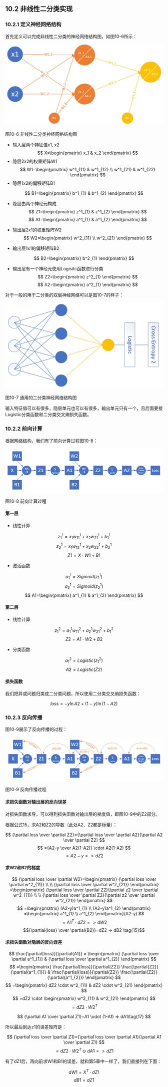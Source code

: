 <!--Copyright © Microsoft Corporation. All rights reserved.
  适用于[License](https://github.com/Microsoft/ai-edu/blob/master/LICENSE.md)版权许可-->

## 10.2 非线性二分类实现

### 10.2.1 定义神经网络结构

首先定义可以完成非线性二分类的神经网络结构图，如图10-6所示：

<img src="../Images/10/xor_nn.png" />

图10-6 非线性二分类神经网络结构图

- 输入层两个特征值x1, x2
  $$
  X=\begin{pmatrix}
    x_1 & x_2
  \end{pmatrix}
  $$
- 隐层2x2的权重矩阵W1
$$
  W1=\begin{pmatrix}
    w^1_{11} & w^1_{12} \\
    w^1_{21} & w^1_{22} 
  \end{pmatrix}
$$
- 隐层1x2的偏移矩阵B1

$$
  B1=\begin{pmatrix}
    b^1_{1} & b^1_{2}
  \end{pmatrix}
$$

- 隐层由两个神经元构成
$$
Z1=\begin{pmatrix}
  z^1_{1} & z^1_{2}
\end{pmatrix}
$$
$$
A1=\begin{pmatrix}
  a^1_{1} & a^1_{2}
\end{pmatrix}
$$
- 输出层2x1的权重矩阵W2
$$
  W2=\begin{pmatrix}
    w^2_{11} \\
    w^2_{21}  
  \end{pmatrix}
$$

- 输出层1x1的偏移矩阵B2

$$
  B2=\begin{pmatrix}
    b^2_{1}
  \end{pmatrix}
$$

- 输出层有一个神经元使用Logisitc函数进行分类
$$
  Z2=\begin{pmatrix}
    z^2_{1}
  \end{pmatrix}
$$
$$
  A2=\begin{pmatrix}
    a^2_{1}
  \end{pmatrix}
$$

对于一般的用于二分类的双层神经网络可以是图10-7的样子：

<img src="../Images/10/binary_classifier.png" width="600" ch="500" />

图10-7 通用的二分类神经网络结构图

输入特征值可以有很多，隐层单元也可以有很多，输出单元只有一个，且后面要接Logistic分类函数和二分类交叉熵损失函数。

### 10.2.2 前向计算

根据网络结构，我们有了前向计算过程图10-8：

<img src="../Images/10/binary_forward.png" />

图10-8 前向计算过程

#### 第一层

- 线性计算

$$
z^1_{1} = x_{1} w^1_{11} + x_{2} w^1_{21} + b^1_{1}
$$
$$
z^1_{2} = x_{1} w^1_{12} + x_{2} w^1_{22} + b^1_{2}
$$
$$
Z1 = X \cdot W1 + B1
$$

- 激活函数

$$
a^1_{1} = Sigmoid(z^1_{1})
$$
$$
a^1_{2} = Sigmoid(z^1_{2})
$$
$$
A1=\begin{pmatrix}
  a^1_{1} & a^1_{2}
\end{pmatrix}
$$

#### 第二层

- 线性计算

$$
z^2_1 = a^1_{1} w^2_{11} + a^1_{2} w^2_{21} + b^2_{1}
$$
$$
Z2 = A1 \cdot W2 + B2
$$

- 分类函数

$$a^2_1 = Logistic(z^2_1)$$
$$A2 = Logistic(Z2)$$

#### 损失函数

我们把异或问题归类成二分类问题，所以使用二分类交叉熵损失函数：

$$
loss = -y \ln A2 + (1-y) \ln (1-A2) \tag{12}
$$

### 10.2.3 反向传播

图10-9展示了反向传播的过程：

<img src="../Images/10/binary_backward.png" />

图10-9 反向传播过程

#### 求损失函数对输出层的反向误差

对损失函数求导，可以得到损失函数对输出层的梯度值，即图10-9中的Z2部分。

根据公式15，求A2和Z2的导数（此处A2、Z2都是标量）：

$$
{\partial loss \over \partial Z2}={\partial loss \over \partial A2}{\partial A2 \over \partial Z2}
$$
$$
={A2-y \over A2(1-A2)} \cdot A2(1-A2)
$$
$$
=A2-y => dZ2 \tag{13}
$$

#### 求W2和B2的梯度

$$
{\partial loss \over \partial W2}=\begin{pmatrix}
  {\partial loss \over \partial w^2_{11}} \\
  \\
  {\partial loss \over \partial w^2_{21}}
\end{pmatrix}
=\begin{pmatrix}
  {\partial loss \over \partial Z2}{\partial z2 \over \partial w^2_{11}} \\
  \\
  {\partial loss \over \partial Z2}{\partial z2 \over \partial w^2_{21}}
\end{pmatrix}
$$
$$
=\begin{pmatrix}
  (A2-y)a^1_{1} \\
  (A2-y)a^1_{2} 
\end{pmatrix}
=\begin{pmatrix}
  a^1_{1} \\ a^1_{2}
\end{pmatrix}(A2-y)
$$
$$
=A1^T \cdot dZ2 => dW2  \tag{14}
$$
$${\partial{loss} \over \partial{B2}}=dZ2 => dB2 \tag{15}$$

#### 求损失函数对隐层的反向误差

$$
\frac{\partial{loss}}{\partial{A1}} = \begin{pmatrix}
  {\partial loss \over \partial a^1_{1}} & {\partial loss \over \partial a^1_{2}} 
\end{pmatrix}
$$
$$
=\begin{pmatrix}
\frac{\partial{loss}}{\partial{Z2}} \frac{\partial{Z2}}{\partial{a^1_{1}}} & \frac{\partial{loss}}{\partial{Z2}}  \frac{\partial{Z2}}{\partial{a^1_{2}}}  
\end{pmatrix}
$$
$$
=\begin{pmatrix}
dZ2 \cdot w^2_{11} & dZ2 \cdot w^2_{21}
\end{pmatrix}
$$
$$
=dZ2 \cdot \begin{pmatrix}
  w^2_{11} & w^2_{21}
\end{pmatrix}
$$
$$
=dZ2 \cdot W2^T \tag{16}
$$

$$
{\partial A1 \over \partial Z1}=A1 \odot (1-A1) => dA1\tag{17}
$$

所以最后到达z1的误差矩阵是：

$$
{\partial loss \over \partial Z1}={\partial loss \over \partial A1}{\partial A1 \over \partial Z1}
$$
$$
=dZ2 \cdot W2^T \odot dA1 => dZ1 \tag{18}
$$

有了dZ1后，再向前求W1和B1的误差，就和第5章中一样了，我们直接列在下面：

$$
dW1=X^T \cdot dZ1 \tag{19}
$$
$$
dB1=dZ1 \tag{20}
$$
